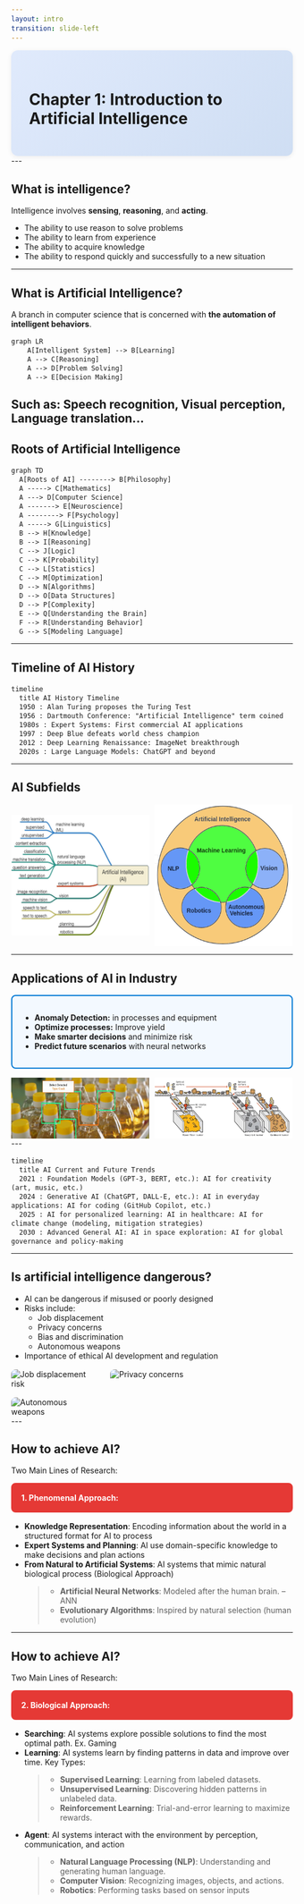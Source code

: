 ```yaml
---
layout: intro
transition: slide-left
---
```



<div style="background: linear-gradient(135deg, #e0eafc 0%, #cfdef3 100%); padding: 2rem; border-radius: 12px; box-shadow: 0 2px 8px rgba(0,0,0,0.07);">

# Chapter 1: Introduction to Artificial Intelligence
</div>
---

  ## What is intelligence?

Intelligence involves **sensing**, **reasoning**, and **acting**.
- The ability to use reason to solve problems
- The ability to learn from experience
- The ability to acquire knowledge
- The ability to respond quickly and successfully to a new situation

---

  ## What is Artificial Intelligence?
    
  A branch in computer science that is concerned with **the automation of intelligent behaviors**.

```mermaid
graph LR
    A[Intelligent System] --> B[Learning]
    A --> C[Reasoning]
    A --> D[Problem Solving]
    A --> E[Decision Making]
```
Such as: Speech recognition, Visual perception, Language translation...
---

## Roots of Artificial Intelligence 

```mermaid
graph TD
  A[Roots of AI] --------> B[Philosophy]
  A -----> C[Mathematics]
  A ---> D[Computer Science]
  A -------> E[Neuroscience]
  A --------> F[Psychology]
  A -----> G[Linguistics]
  B --> H[Knowledge]
  B --> I[Reasoning]
  C --> J[Logic]
  C --> K[Probability]
  C --> L[Statistics]
  C --> M[Optimization]
  D --> N[Algorithms]
  D --> O[Data Structures]
  D --> P[Complexity]
  E --> Q[Understanding the Brain]
  F --> R[Understanding Behavior]
  G --> S[Modeling Language]
```
---

## Timeline of AI History

```mermaid
timeline
  title AI History Timeline
  1950 : Alan Turing proposes the Turing Test
  1956 : Dartmouth Conference: "Artificial Intelligence" term coined
  1980s : Expert Systems: First commercial AI applications
  1997 : Deep Blue defeats world chess champion
  2012 : Deep Learning Renaissance: ImageNet breakthrough
  2020s : Large Language Models: ChatGPT and beyond
```

---

## AI Subfields

<div style="display: flex; justify-content: space-between; align-items: center;">
  <img src="/images/ch1/image.png" alt="alt text" style="width: 49%;" />
  <img src="/images/ch1/image-1.png" alt="alt text" style="width: 49%;" />
</div>

---

## Applications of AI in Industry

<div style="border: 2px solid #0078D4; border-radius: 8px; padding: 16px; background-color: #f3f9ff; margin-bottom: 16px;">
<ul>
  <li><strong>Anomaly Detection:</strong> in processes and equipment</li>
  <li><strong>Optimize processes:</strong> Improve yield</li>
  <li><strong>Make smarter decisions</strong> and minimize risk</li>
  <li><strong>Predict future scenarios</strong> with neural networks</li>
</ul>
</div>

<div style="display: flex; justify-content: space-between; align-items: center;">
  <img src="/images/ch1/image-ind.png" alt="alt text" style="width: 49%;" />
  <img src="/images/ch1/image-ind2.png" alt="alt text" style="width: 49%;" />
</div>
---

```mermaid
timeline
  title AI Current and Future Trends
  2021 : Foundation Models (GPT-3, BERT, etc.): AI for creativity (art, music, etc.)
  2024 : Generative AI (ChatGPT, DALL-E, etc.): AI in everyday applications: AI for coding (GitHub Copilot, etc.)
  2025 : AI for personalized learning: AI in healthcare: AI for climate change (modeling, mitigation strategies)
  2030 : Advanced General AI: AI in space exploration: AI for global governance and policy-making
```
---

## Is artificial intelligence dangerous?
- AI can be dangerous if misused or poorly designed
- Risks include:
  - Job displacement
  - Privacy concerns
  - Bias and discrimination
  - Autonomous weapons  
- Importance of ethical AI development and regulation

<div style="display: flex; gap: 16px; flex-wrap: wrap; margin-top: 16px;">
  <img src="https://images.unsplash.com/photo-1515378791036-0648a3ef77b2?auto=format&fit=crop&w=400&q=80" alt="Job displacement risk" style="width: 32%; border-radius: 8px;" />
  <img src="https://images.unsplash.com/photo-1504384308090-c894fdcc538d?auto=format&fit=crop&w=400&q=80" alt="Privacy concerns" style="width: 32%; border-radius: 8px;" />
  <img src="https://imageio.forbes.com/blogs-images/cognitiveworld/files/2019/01/RobotWarfare-F-1200x675.jpg?format=jpg&height=900&width=1600&fit=bounds" alt="Autonomous weapons" style="width: 32%; border-radius: 8px;" />

</div>
---

## How to achieve AI?

Two Main Lines of Research:

<div style="border: 2px solid #e53935; background-color: #e53935; color: #fff; border-radius: 8px; padding: 16px; margin-bottom: 16px;">
<strong>1. Phenomenal Approach:</strong>
</div>

- **Knowledge Representation**: Encoding information about the world in a structured format for AI to process
- **Expert Systems and Planning**: AI use domain-specific knowledge to make decisions and plan actions
- **From Natural to Artificial Systems**: AI systems that mimic natural biological process (Biological Approach)
  >- **Artificial Neural Networks**: Modeled after the human brain. – ANN 
  >- **Evolutionary Algorithms**: Inspired by natural selection (human evolution)
---

## How to achieve AI?

Two Main Lines of Research:

<div style="border: 2px solid #e53935; background-color: #e53935; color: #fff; border-radius: 8px; padding: 16px; margin-bottom: 16px;">
<strong>2. Biological Approach:</strong>
</div>
 
- **Searching**: AI systems explore possible solutions to find the most optimal path. Ex. Gaming
- **Learning**: AI systems learn by finding patterns in data and improve over time. Key Types:
  >- **Supervised Learning**: Learning from labeled datasets.
  >- **Unsupervised Learning**: Discovering hidden patterns in unlabeled data.
  >- **Reinforcement Learning**: Trial-and-error learning to maximize rewards.
- **Agent**: AI systems interact with the environment by perception, communication, and action
  >- **Natural Language Processing (NLP)**: Understanding and generating human language.
  >- **Computer Vision**: Recognizing images, objects, and actions.
  >- **Robotics**: Performing tasks based on sensor inputs



